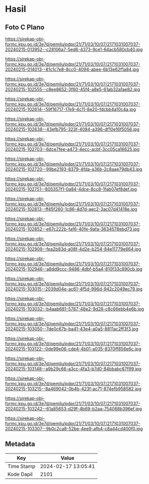 # Hasil

## Foto C Plano

https://sirekap-obj-formc.kpu.go.id/3e7d/pemilu/pdpr/21/71/03/10/07/2171031007037-20240215-013952--c28106a7-5ed6-4373-9ce1-64acb580cb40.jpg

https://sirekap-obj-formc.kpu.go.id/3e7d/pemilu/pdpr/21/71/03/10/07/2171031007037-20240215-014013--81c1c7e8-8cc0-4094-abee-6b13e62f1a84.jpg

https://sirekap-obj-formc.kpu.go.id/3e7d/pemilu/pdpr/21/71/03/10/07/2171031007037-20240215-102555--c8ee8652-3f60-45f4-a8e5-61ab32a1ae82.jpg

https://sirekap-obj-formc.kpu.go.id/3e7d/pemilu/pdpr/21/71/03/10/07/2171031007037-20240215-102614--59f16717-17e9-4c11-8e20-fdcbb4a10c4a.jpg

https://sirekap-obj-formc.kpu.go.id/3e7d/pemilu/pdpr/21/71/03/10/07/2171031007037-20240215-102638--43efb795-323f-4084-a396-df10e16f5056.jpg

https://sirekap-obj-formc.kpu.go.id/3e7d/pemilu/pdpr/21/71/03/10/07/2171031007037-20240215-102703--6dce7fee-a473-4ecc-acbf-3cc05ca16625.jpg

https://sirekap-obj-formc.kpu.go.id/3e7d/pemilu/pdpr/21/71/03/10/07/2171031007037-20240215-102720--99be2193-8379-4fda-a36b-2c8aae79db43.jpg

https://sirekap-obj-formc.kpu.go.id/3e7d/pemilu/pdpr/21/71/03/10/07/2171031007037-20240215-102751--805357f1-0a84-4dce-8cc8-1fab07ef8def.jpg

https://sirekap-obj-formc.kpu.go.id/3e7d/pemilu/pdpr/21/71/03/10/07/2171031007037-20240215-102813--ff45f260-1c86-4d7d-aec2-3ac07d41418e.jpg

https://sirekap-obj-formc.kpu.go.id/3e7d/pemilu/pdpr/21/71/03/10/07/2171031007037-20240215-102852--e67c222b-faf6-40fe-9afa-3634578ebd73.jpg

https://sirekap-obj-formc.kpu.go.id/3e7d/pemilu/pdpr/21/71/03/10/07/2171031007037-20240215-102909--fea2b83d-a08f-4d2e-b254-84e11779e664.jpg

https://sirekap-obj-formc.kpu.go.id/3e7d/pemilu/pdpr/21/71/03/10/07/2171031007037-20240215-102946--a8dd9ccc-9486-4dbf-b5a4-810f33c890cb.jpg

https://sirekap-obj-formc.kpu.go.id/3e7d/pemilu/pdpr/21/71/03/10/07/2171031007037-20240215-103015--2039d04e-ac61-4f5d-996d-942c2049ec79.jpg

https://sirekap-obj-formc.kpu.go.id/3e7d/pemilu/pdpr/21/71/03/10/07/2171031007037-20240215-103032--b4aab681-5787-48e2-9d28-c8c66ebb4e6b.jpg

https://sirekap-obj-formc.kpu.go.id/3e7d/pemilu/pdpr/21/71/03/10/07/2171031007037-20240215-103050--7de0c67b-ba41-43e4-a0a5-8811ac2ff3f3.jpg

https://sirekap-obj-formc.kpu.go.id/3e7d/pemilu/pdpr/21/71/03/10/07/2171031007037-20240215-103122--0de99e06-cde4-4b01-a035-8370ff856e6c.jpg

https://sirekap-obj-formc.kpu.go.id/3e7d/pemilu/pdpr/21/71/03/10/07/2171031007037-20240215-103148--a9b29c66-a3cc-4fa3-b7d0-84bbabc67f99.jpg

https://sirekap-obj-formc.kpu.go.id/3e7d/pemilu/pdpr/21/71/03/10/07/2171031007037-20240215-103215--8a469042-0b4b-423f-ac71-874efb958582.jpg

https://sirekap-obj-formc.kpu.go.id/3e7d/pemilu/pdpr/21/71/03/10/07/2171031007037-20240215-103242--61a85653-d29f-4b69-b2aa-754068b396ef.jpg

https://sirekap-obj-formc.kpu.go.id/3e7d/pemilu/pdpr/21/71/03/10/07/2171031007037-20240215-103307--9b0c2ca8-52be-4ee9-afb4-c8a44cd400f0.jpg


## Metadata

| Key        | Value               |
| ---------- | ------------------- |
| Time Stamp | 2024-02-17 13:05:41 |
| Kode Dapil | 2101                |



